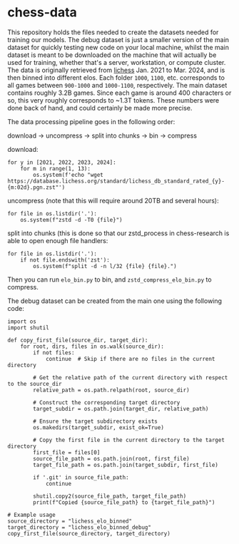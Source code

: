 # chess-data


This repository holds the files needed to create the datasets needed for training our models. The debug dataset is just a smaller version of the main dataset for quickly testing new code on your local machine, whilst the main dataset is meant to be downloaded on the machine that will actually be used for training, whether that's a server, workstation, or compute cluster. The data is originally retrieved from [lichess](https://database.lichess.org/) Jan. 2021 to Mar. 2024, and is then binned into different elos. Each folder `1000`, `1100`, etc. corresponds to all games between `900-1000` and `1000-1100`, respectively. The main dataset contains roughly 3.2B games. Since each game is around 400 characters or so, this very roughly corresponds to ~1.3T tokens. These numbers were done back of hand, and could certainly be made more precise.

The data processing pipeline goes in the following order:

download -> uncompress -> split into chunks -> bin -> compress

download:
```
for y in [2021, 2022, 2023, 2024]:
    for m in range(1, 13):
        os.system(f'echo "wget https://database.lichess.org/standard/lichess_db_standard_rated_{y}-{m:02d}.pgn.zst"')
```

uncompress (note that this will require around 20TB and several hours):

```
for file in os.listdir('.'):
    os.system(f"zstd -d -T0 {file}")
```

split into chunks (this is done so that our zstd_process in chess-research is able to open enough file handlers:

```
for file in os.listdir('.'):
    if not file.endswith('zst'):
        os.system(f"split -d -n l/32 {file} {file}.")
```

Then you can run `elo_bin.py` to bin, and `zstd_compress_elo_bin.py` to compress.


The debug dataset can be created from the main one using the following code:

```
import os
import shutil

def copy_first_file(source_dir, target_dir):
    for root, dirs, files in os.walk(source_dir):
        if not files:
            continue  # Skip if there are no files in the current directory        

        # Get the relative path of the current directory with respect to the source_dir
        relative_path = os.path.relpath(root, source_dir)

        # Construct the corresponding target directory
        target_subdir = os.path.join(target_dir, relative_path)

        # Ensure the target subdirectory exists
        os.makedirs(target_subdir, exist_ok=True)

        # Copy the first file in the current directory to the target directory
        first_file = files[0]
        source_file_path = os.path.join(root, first_file)
        target_file_path = os.path.join(target_subdir, first_file)

        if '.git' in source_file_path:
            continue

        shutil.copy2(source_file_path, target_file_path)
        print(f"Copied {source_file_path} to {target_file_path}")

# Example usage
source_directory = "lichess_elo_binned"
target_directory = "lichess_elo_binned_debug"
copy_first_file(source_directory, target_directory)
```

